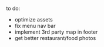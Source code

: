 to do:
- optimize assets
- fix menu nav bar
- implement 3rd party map in footer
- get better restaurant/food photos
